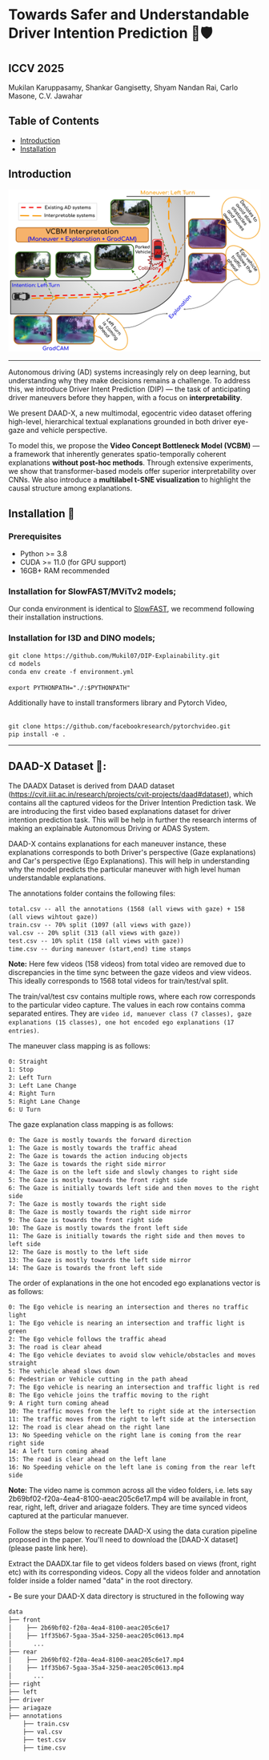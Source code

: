 # Towards Safer and Understandable Driver Intention Prediction 🚗🛡
## ICCV 2025

Mukilan Karuppasamy, Shankar Gangisetty, Shyam Nandan Rai, Carlo Masone, C.V. Jawahar



## Table of Contents


- [Introduction](#introduction)
- [Installation](#installation-)

## Introduction

<p align="center">
  <img src="./figures/Teaser_Diagram_Ver2.0_page-0001.jpg" alt="VCBM Application">
</p>   

---



Autonomous driving (AD) systems increasingly rely on deep learning, but understanding why they make decisions remains a challenge. To address this, we introduce Driver Intent Prediction (DIP) — the task of anticipating driver maneuvers before they happen, with a focus on **interpretability**.

We present DAAD-X, a new multimodal, egocentric video dataset offering high-level, hierarchical textual explanations grounded in both driver eye-gaze and vehicle perspective.

To model this, we propose the **Video Concept Bottleneck Model (VCBM)** — a framework that inherently generates spatio-temporally coherent explanations **without post-hoc methods**. Through extensive experiments, we show that transformer-based models offer superior interpretability over CNNs. We also introduce a **multilabel t-SNE visualization** to highlight the causal structure among explanations.


## Installation :wrench:

### Prerequisites
- Python >= 3.8
- CUDA >= 11.0 (for GPU support)
- 16GB+ RAM recommended

### Installation for SlowFAST/MViTv2 models;

Our conda environment is identical to [SlowFAST](https://github.com/facebookresearch/SlowFast.git), we recommend following their installation instructions.

### Installation for I3D and DINO models;

```shell
git clone https://github.com/Mukil07/DIP-Explainability.git
cd models
conda env create -f environment.yml

export PYTHONPATH="./:$PYTHONPATH"
```

Additionally have to install transformers library and Pytorch Video, 
```shell

git clone https://github.com/facebookresearch/pytorchvideo.git
pip install -e .
```
---
## DAAD-X Dataset 📖:

The DAADX Dataset is derived from DAAD dataset (https://cvit.iiit.ac.in/research/projects/cvit-projects/daad#dataset), which contains all the captured videos for the Driver Intention Prediction task.
We are introducing the first video based explanations dataset for driver intention prediction task. This will be help in further the research interms of making an explainable Autonomous Driving or ADAS System.

DAAD-X contains explanations for each maneuver instance, these explanations corresponds to both Driver's perspective (Gaze explanations) and Car's perspective (Ego Explanations). This will help in understanding why
the model predicts the particular maneuver with high level human understandable explanations. 

The annotations folder contains the following files:
```shell
total.csv -- all the annotations (1568 (all views with gaze) + 158 (all views wihtout gaze))
train.csv -- 70% split (1097 (all views with gaze))
val.csv -- 20% split (313 (all views with gaze))
test.csv -- 10% split (158 (all views with gaze))
time.csv -- during maneuver (start,end) time stamps 
```
**Note:** Here few videos (158 videos) from total video are removed due to discrepancies in the time sync between the gaze videos and view videos. 
This ideally corresponds to 1568 total videos for train/test/val split. 

The train/val/test csv contains multiple rows, where each row corresponds to the particular video capture. The values in each row contains comma separated entires. 
They are `video id, manuever class (7 classes), gaze explanations (15 classes), one hot encoded ego explanations (17 entries)`. 

The maneuver class mapping is as follows:
```shell
0: Straight
1: Stop
2: Left Turn
3: Left Lane Change
4: Right Turn
5: Right Lane Change
6: U Turn
```

The gaze explanation class mapping is as follows:
```shell
0: The Gaze is mostly towards the forward direction
1: The Gaze is mostly towards the traffic ahead
2: The Gaze is towards the action inducing objects
3: The Gaze is towards the right side mirror
4: The Gaze is on the left side and slowly changes to right side 
5: The Gaze is mostly towards the front right side 
6: The Gaze is initially towards left side and then moves to the right side 
7: The Gaze is mostly towards the right side 
8: The Gaze is mostly towards the right side mirror
9: The Gaze is towards the front right side
10: The Gaze is mostly towards the front left side 
11: The Gaze is initially towards the right side and then moves to left side
12: The Gaze is mostly to the left side 
13: The Gaze is mostly towards the left side mirror
14: The Gaze is towards the front left side
```
The order of explanations in the one hot encoded ego explanations vector is as follows:
```shell
0: The Ego vehicle is nearing an intersection and theres no traffic light
1: The Ego vehicle is nearing an intersection and traffic light is green
2: The Ego vehicle follows the traffic ahead 
3: The road is clear ahead
4: The Ego vehicle deviates to avoid slow vehicle/obstacles and moves straight
5: The vehicle ahead slows down
6: Pedestrian or Vehicle cutting in the path ahead
7: The Ego vehicle is nearing an intersection and traffic light is red
8: The Ego vehicle joins the traffic moving to the right
9: A right turn coming ahead
10: The traffic moves from the left to right side at the intersection 
11: The traffic moves from the right to left side at the intersection 
12: The road is clear ahead on the right lane
13: No Speeding vehicle on the right lane is coming from the rear right side
14: A left turn coming ahead
15: The road is clear ahead on the left lane
16: No Speeding vehicle on the left lane is coming from the rear left side
```

**Note:** The video name is common across all the video folders, i.e. lets say 2b69bf02-f20a-4ea4-8100-aeac205c6e17.mp4 will be available in front, rear, right, left, driver and ariagaze folders. 
They are time synced videos captured at the particular manuever. 




Follow the steps below to recreate DAAD-X using the data curation pipeline proposed in the paper. You'll need to download the [DAAD-X dataset](please paste link here).

Extract the DAADX.tar file to get videos folders based on views (front, right etc) with its corresponding videos. 
Copy all the videos folder and annotation folder inside a folder named "data" in the root directory. 

**-** Be sure your DAAD-X data directory is structured in the following way
```
data
├── front 
│    ├── 2b69bf02-f20a-4ea4-8100-aeac205c6e17
│    ├── 1ff35b67-5gaa-35a4-3250-aeac205c0613.mp4
│      ...
├── rear
│    ├── 2b69bf02-f20a-4ea4-8100-aeac205c6e17.mp4
│    ├── 1ff35b67-5gaa-35a4-3250-aeac205c0613.mp4
│      ...
├── right
├── left
├── driver
├── ariagaze
├── annotations
    ├── train.csv
    ├── val.csv
    ├── test.csv
    ├── time.csv
```
